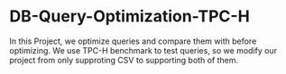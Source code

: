DB-Query-Optimization-TPC-H
============================
In this Project, we optimize queries and compare them with before optimizing. We use TPC-H benchmark to test queries, so we modify our project from only supproting CSV to supporting both of them.
